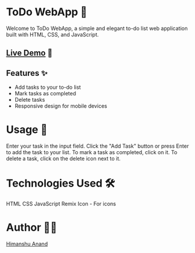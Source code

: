# ToDo WebApp 📝

Welcome to ToDo WebApp, a simple and elegant to-do list web application built with HTML, CSS, and JavaScript.

## [Live Demo]() 🚀



## Features ✨

- Add tasks to your to-do list
- Mark tasks as completed
- Delete tasks
- Responsive design for mobile devices

# Usage 🎯
Enter your task in the input field.
Click the "Add Task" button or press Enter to add the task to your list.
To mark a task as completed, click on it.
To delete a task, click on the delete icon next to it.

# Technologies Used 🛠️
HTML
CSS
JavaScript
Remix Icon - For icons
# Author 🧑‍💻
[Himanshu Anand](https://www.linkedin.com/in/himanshu-anand-3486ab2b2/)